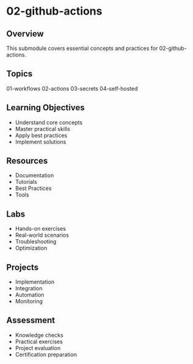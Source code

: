 # 02-github-actions

## Overview
This submodule covers essential concepts and practices for 02-github-actions.

## Topics
01-workflows
02-actions
03-secrets
04-self-hosted

## Learning Objectives
- Understand core concepts
- Master practical skills
- Apply best practices
- Implement solutions

## Resources
- Documentation
- Tutorials
- Best Practices
- Tools

## Labs
- Hands-on exercises
- Real-world scenarios
- Troubleshooting
- Optimization

## Projects
- Implementation
- Integration
- Automation
- Monitoring

## Assessment
- Knowledge checks
- Practical exercises
- Project evaluation
- Certification preparation
